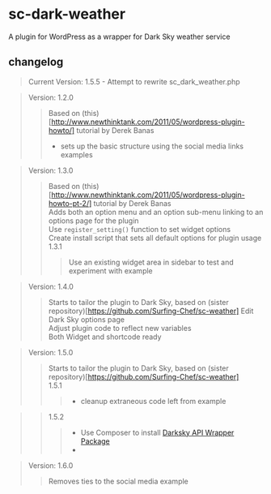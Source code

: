 # sc-dark-weather #
A plugin for WordPress as a wrapper for Dark Sky weather service  
## changelog ##
> Current Version: 1.5.5 - Attempt to rewrite sc_dark_weather.php

> Version: 1.2.0  
> > Based on (this)[http://www.newthinktank.com/2011/05/wordpress-plugin-howto/] tutorial by Derek Banas  
> > - sets up the basic structure using the social media links examples  

> Version: 1.3.0  
> > Based on (this)[http://www.newthinktank.com/2011/05/wordpress-plugin-howto-pt-2/] tutorial by Derek Banas  
> > Adds both an option menu and an option sub-menu linking to an options page for the plugin  
> > Use `register_setting()` function to set widget options   
> > Create install script that sets all default options for plugin usage
> > 1.3.1
> > > Use an existing widget area in sidebar to test and experiment with example
> > >   

> Version: 1.4.0  
> > Starts to tailor the plugin to Dark Sky, based on (sister repository)[https://github.com/Surfing-Chef/sc-weather]
> > Edit Dark Sky options page  
> > Adjust plugin code to reflect new variables  
> > Both Widget and shortcode ready  

> Version: 1.5.0  
> > Starts to tailor the plugin to Dark Sky, based on (sister repository)[https://github.com/Surfing-Chef/sc-weather]   
> > 1.5.1  
> > > - cleanup extraneous code left from example  

> > 1.5.2  
> > > - Use Composer to install [Darksky API Wrapper Package](https://packagist.org/packages/guhelski/forecast-php)
> > > -  

> Version: 1.6.0  
> > Removes ties to the social media example  
